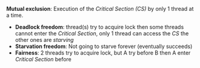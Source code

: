 

**Mutual exclusion**: Execution of the *Critical Section (CS)* by only 1 thread at a time.



- **Deadlock freedom**: thread(s) try to acquire lock then some threads cannot enter the *Critical Section*, only 1 thread can access the *CS* the other ones are *starving*
- **Starvation freedom**: Not going to starve forever (eventually succeeds)
- **Fairness**: 2 threads try to acquire lock, but A try before B then A enter *Critical Section* before

